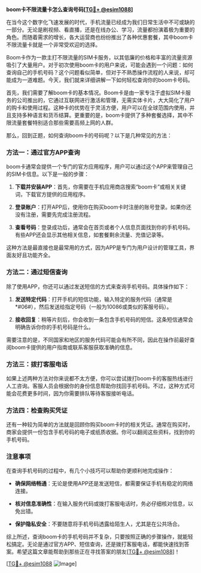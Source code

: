 **boom卡不限流量卡怎么查询号码[[TG💪+ @esim1088](https://t.me/s/esim1088)]**

在当今这个数字化飞速发展的时代，手机流量已经成为我们日常生活中不可或缺的一部分。无论是刷视频、看直播，还是在线办公、学习，流量都扮演着极为重要的角色。而随着需求的增长，各大运营商也纷纷推出了各种优惠套餐，其中boom卡不限流量卡就是一个非常受欢迎的选择。

Boom卡作为一款主打不限流量的SIM卡服务，以其低廉的价格和丰富的流量资源吸引了大量用户。对于初次使用boom卡的用户来说，可能会遇到一个问题：如何查询自己的手机号码？这个问题看似简单，但对于不熟悉操作流程的人来说，却可能成为一道难题。今天，我们就来详细讲解一下如何轻松查询你的boom卡号码。

首先，我们需要了解boom卡的基本情况。Boom卡是由一家专注于虚拟SIM卡服务的公司推出的，它通过互联网进行激活和管理，无需实体卡片，大大简化了用户的购卡和使用过程。这种卡的优势在于灵活方便，用户可以在全球范围内使用，并且支持多种语言和货币结算。更重要的是，boom卡提供了多种套餐选择，其中不限流量套餐特别适合那些需要高频上网的人群。

那么，回到正题，如何查询boom卡的号码呢？以下是几种常见的方法：

### 方法一：通过官方APP查询

boom卡通常会提供一个专门的官方应用程序，用户可以通过这个APP来管理自己的SIM卡信息。以下是一般的步骤：

1. **下载并安装APP**：首先，你需要在手机应用商店搜索“boom卡”或相关关键词，下载官方提供的应用程序。
   
2. **登录账户**：打开APP后，使用你在购买boom卡时注册的账号登录。如果你还没有注册，需要先完成注册流程。

3. **查看号码**：登录成功后，通常会在首页或者个人信息页面找到你的手机号码。有些APP还会显示其他相关信息，如套餐剩余流量、充值记录等。

这种方法是最直接也是最常用的方式，因为APP是专门为用户设计的管理工具，界面友好且功能齐全。

### 方法二：通过短信查询

除了使用APP，你还可以通过发送短信的方式来查询手机号码。具体操作如下：

1. **发送特定代码**：打开手机的短信功能，输入特定的服务代码（通常是*#06#），然后发送给指定号码（一般为10086或类似的客服号码）。

2. **接收回复**：稍等片刻后，你会收到一条包含手机号码的短信。这条短信通常会明确告诉你你的手机号码是什么。

需要注意的是，不同国家和地区的服务代码可能会有所不同，因此在操作前最好查阅boom卡提供的用户指南或联系客服获取准确的信息。

### 方法三：拨打客服电话

如果上述两种方法对你来说都不太方便，你可以尝试拨打boom卡的客服热线进行人工咨询。客服人员会根据你的身份信息帮助你找回手机号码。不过，这种方式可能会花费更多时间，因为你需要排队等待客服接听电话。

### 方法四：检查购买凭证

还有一种较为简单的方法就是回顾你购买boom卡时的相关凭证。通常在购买时，商家会提供一份包含手机号码的电子或纸质收据。你可以翻阅这些资料，找到你的手机号码。

### 注意事项

在查询手机号码的过程中，有几个小技巧可以帮助你更顺利地完成操作：

- **确保网络畅通**：无论是使用APP还是发送短信，都需要保证手机有稳定的网络连接。
  
- **核对信息准确性**：在输入服务代码或拨打客服电话时，务必仔细核对信息，以免出错。

- **保护隐私安全**：不要随意将手机号码透露给陌生人，尤其是在公共场合。

综上所述，查询boom卡的手机号码并不复杂，只要按照正确的步骤操作，就能轻松搞定。无论是通过官方APP、短信查询，还是拨打客服电话，都能快速找到答案。希望这篇文章能帮助到那些正在寻找答案的朋友[[TG💪+ @esim1088](https://t.me/s/esim1088)]！

[[TG💪+ @esim1088](https://t.me/s/esim1088) ![Image](https://i.postimg.cc/4NQfJmqS/Snipaste-2025-05-13-00-14-12.png)]